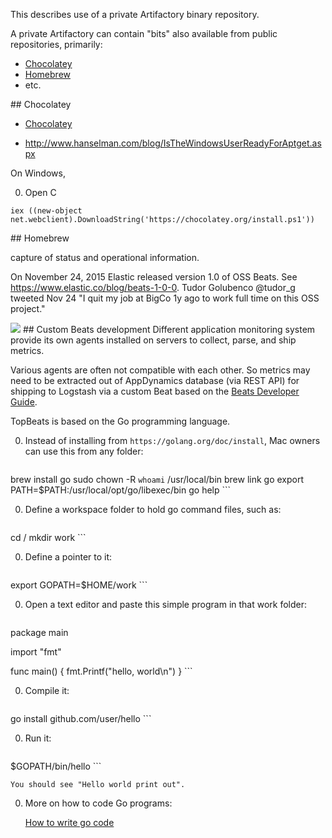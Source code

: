 This describes use of a private Artifactory binary repository.

A private Artifactory can contain "bits" also available from public repositories, primarily:

* <a href="#Chocolately"> Chocolatey</a>
 * <a target="_blank" href="http://www.homebrew.com"> Homebrew</a>
 * etc.

<a id="Chocolatey">
## Chocolatey</a>

 * <a target="_blank" href="http://www.chocolately.com"> Chocolatey</a>

 * http://www.hanselman.com/blog/IsTheWindowsUserReadyForAptget.aspx

On Windows, 

0. Open C

```
iex ((new-object net.webclient).DownloadString('https://chocolatey.org/install.ps1'))
```

<a id="Homebrew">
## Homebrew</a>

capture of status and operational information.

On November 24, 2015 Elastic released version 1.0 of OSS Beats.
See https://www.elastic.co/blog/beats-1-0-0.
Tudor Golubenco @tudor_g tweeted Nov 24 "I quit my job at BigCo 1y ago to work full time on this OSS project."

<img src="https://www.elastic.co/assets/bltbdd3db766780b321/beats%20platform.png">


<a id="BeatsDev">
## Custom Beats development</a>
Different application monitoring system provide its own agents installed on servers
to collect, parse, and ship metrics.

Various agents are often not compatible with each other.
So metrics may need to be extracted out of AppDynamics database (via REST API) for 
shipping to Logstash via a custom Beat based on the
<a target="_blank" href="https://www.elastic.co/guide/en/beats/libbeat/current/new-beat.html">
Beats Developer Guide</a>.

TopBeats is based on the Go programming language. 

0. Instead of installing from `https://golang.org/doc/install`, 
   Mac owners can use this from any folder:

    ```
brew install go
sudo chown -R `whoami` /usr/local/bin
brew link go
export PATH=$PATH:/usr/local/opt/go/libexec/bin
go help
    ```

0. Define a workspace folder to hold go command files, such as:

    ```
cd /
mkdir work
    ```

0. Define a pointer to it:

    ```
export GOPATH=$HOME/work
    ```

0. Open a text editor and paste this simple program in that work folder:

    ```
package main

import "fmt"

func main() {
fmt.Printf("hello, world\n")
}
    ```

0. Compile it:

    ```
go install github.com/user/hello
    ```

0. Run it:

    ```
$GOPATH/bin/hello
    ```

    You should see "Hello world print out".


0. More on how to code Go programs:

    <a target="_blank" href="https://golang.org/doc/code.html">
    How to write go code</a>